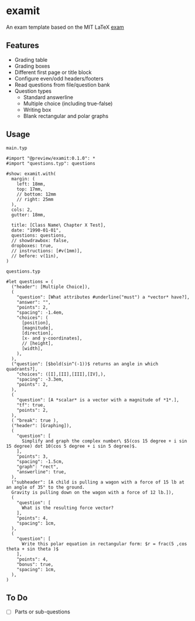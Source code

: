 # examit

An exam template based on the MIT LaTeX [exam](https://ctan.org/pkg/exam)

## Features

- Grading table
- Grading boxes
- Different first page or title block
- Configure even/odd headers/footers
- Read questions from file/question bank
- Question types
  - Standard answerline
  - Multiple choice (including true-false)
  - Writing box
  - Blank rectangular and polar graphs

## Usage

`main.typ`
```typst
#import "@preview/examit:0.1.0": *
#import "questions.typ": questions

#show: examit.with(
  margin: (
    left: 18mm,
    top: 17mm,
    // bottom: 12mm
    // right: 25mm
  ),
  cols: 2,
  gutter: 18mm,

  title: [Class Name\ Chapter X Test],
  date: "1990-01-01",
  questions: questions,
  // showdrawbox: false,
  dropboxes: true,
  // instructions: [#v(1mm)],
  // before: v(1in),
)
```

`questions.typ`
```typst
#let questions = (
  ("header": [Multiple Choice]),
  (
    "question": [What attributes #underline("must") a *vector* have?],
    "answer": "",
    "points": 2,
    "spacing": -1.4em,
    "choices": (
      [position],
      [magnitude],
      [direction],
      [x- and y-coordinates],
      // [height],
      [width],
    ),
  ),
  ("question": [$bold(sin^(-1))$ returns an angle in which quadrants?],
    "choices": ([I],[II],[III],[IV],),
    "spacing": -3.3em,
    "points": 2,
  ),
  (
    "question": [A *scalar* is a vector with a magnitude of *1*.],
    "tf": true,
    "points": 2,
  ),
  ( "break": true ),
  ("header": [Graphing]),
  (
    "question": [
      Simplify and graph the complex number\ $5(cos 15 degree + i sin 15 degree) dot 10(cos 5 degree + i sin 5 degree)$.
    ],
    "points": 3,
    "spacing": -1.5cm,
    "graph": "rect",
    "answerline": true,
  ),
  ("subheader": [A child is pulling a wagon with a force of 15 lb at an angle of 35° to the ground.
  Gravity is pulling down on the wagon with a force of 12 lb.]),
  (
    "question": [
      What is the resulting force vector?
    ],
    "points": 4,
    "spacing": 1cm,
  ),
  (
    "question": [
      Write this polar equation in rectangular form: $r = frac(5 ,cos theta + sin theta )$
    ],
    "points": 4,
    "bonus": true,
    "spacing": 1cm,
  ),
)
```

## To Do

- [ ] Parts or sub-questions

